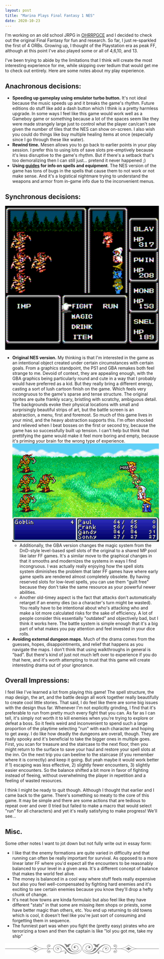 ```yaml
---
layout: post
title: "Marina Plays Final Fantasy 1 NES"
date: 2020-10-23
---
```


I'm working on an old school JRPG in [OHRRPGCE](https://rpg.hamsterrepublic.com/ohrrpgce/Main_Page) and I decided to check out the original Final Fantasy for fun and research. So far, I just re-sparkled the first of 4 ORBs. Growing up, I thought of the Playstation era as peak FF, although at this point I've also played some or all of 4,6,10, and 13.

I've been trying to abide by the limitations that I think will create the most interesting experience for me, while skipping over tedium that would get me to check out entirely. Here are some notes about my play experience.

## Anachronous decisions:
* **Speeding up gameplay using emulator turbo button.** It's not ideal because the music speeds up and it breaks the game's rhythm. Future editions do stuff like add a dash button which I think is a pretty harmless upgrade. In some ways I feel like this game would work well as a Gameboy game or something because a lot of the spaces seem like they were made strangely large just to control what the player can/can't see given the number of tiles that the NES can show on-screen. I also wish you could do things like buy multiple healing items at once (especially since I go through these like water).
* **Rewind time.** Mesen allows you to go back to earlier points in your play session. I prefer this to using lots of save slots pre-emptively because it's less disruptive to the game's rhythm. But if there's a setback that's too demoralizing then I can still just... pretend it never happened ;)
* **Using [guides](https://guides.gamercorner.net/ff/spells/) for info on spells and equipment**. The NES version of the game has tons of bugs in the spells that cause them to not work or not make sense. And it's a logistical nightmare trying to understand the weapons and armor from in-game info due to the inconvenient menus.

## Synchronous decisions:
![FF1 NES screenshot of a battle](/images/FF1nes.png "FF1 nes battle")
* **Original NES version.** My thinking is that I'm interested in the game as an intentional object created under certain circumstances with certain goals. From a graphics standpoint, the PS1 and GBA remakes both feel strange to me. Devoid of context, they are appealing enough, with the GBA graphics being particularly round and cute in a way that I probably would have preferred as a kid. But they really bring a different energy, casting a sort of lush cartoon finish on the game. Which feels very incongruous to the game's sparse and tense structure. The original sprites are quite frankly scary, bristling with scratchy, ambiguous detail. The backgrounds evoke their physical locations with small and surprisingly beautiful strips of art, but the battle screen is an abstraction, a menu, first and foremost. So much of this game lives in your mind, and the heavy abstraction supports this. I'm often shocked and relieved when I beat bosses on the first or second try, because the game has so successfully built up tension. I can't help but think that prettifying the game would make it feel more boring and empty, because it's priming your brain for the wrong type of experience.
![FF1 GBA screenshot of a battle](/images/FF1gba.png "FF1 GBA battle") 
	* Additionally, the GBA version changes the magic system from the DnD-style level-based spell slots of the original to a shared MP pool like later FF games. It's a similar move to the graphical changes in that it smooths and modernizes the systems in ways I find incongruous. I was actually really enjoying how the spell slots system diminishes the problem that later FF games have where early game spells are rendered almost completely obsolete. By having reserved slots for low-level spells, you can use them "guilt free" because they don't take the same resource as your powerful newer abilities. 
	* Another old-timey aspect is the fact that attacks don't automatically retarget if an enemy dies (so a character's turn might be wasted). You really have to be intentional about who's attacking who and make a lot more calculated risks for the sake of efficiency. A lot of people consider this essentially "outdated" and objectively bad, but I think it works here. The battle system is simple enough that it's a big part of what makes you pay attention and feel invested in your dice rolls. 
* **Avoiding external dungeon maps.** Much of the drama comes from the guesses, hopes, disappointments, and relief that happens as you navigate the maps. I don't think that using walkthroughs in general is "bad". But there's kind of just not much left over to experience if you do that here, and it's worth attempting to trust that this game will create interesting drama out of your ignorance.

## Overall Impressions:
I feel like I've learned a lot from playing this game! The spell structure, the map design, the art, and the battle design all work together really beautifully to create cool little stories. That said, I do feel like there are some big issues with the design thus far. Whenever I'm not explicitly grinding, I find that it's preferable to run from pretty much every fight that you can. As far as I can tell, it's simply not worth it to kill enemies when you're trying to explore or defeat a boss. So it feels weird and inconvenient to spend such a large proportion of the playtime selecting "run" with each character and hoping to get away. I do like how deadly the dungeons are overall, though. They are really spooky and it's beneficial to take the bigger ones in multiple goes. First, you scan for treasure and the staircase to the next floor, then you might return to the surface to save your haul and restore your spell slots at the inn. On the next trip you can beeline to the staircase (if you remember where it is correctly) and keep it going. But yeah maybe it would work better if 1) escaping was less effective, 2) slightly fewer encounters, 3) slightly easier encounters. So the balance shifted a bit more in favor of fighting instead of fleeing, without overwhelming the player in repetition and a feeling of wasted resources. 

I think I might be ready to quit though. Although I thought that earlier and I came back to the game. There's something so meaty to the core of this game. It may be simple and there are some actions that are tedious to repeat over and over (I tried but failed to make a macro that would select "run" for all characters) and yet it's really satisfying to make progress! We'll see...

## Misc.
Some other notes I want to jot down but not fully write out in essay form:
* I like that the enemy formations are quite varied in difficulty and that running can often be really important for survival. As opposed to a more linear later FF where you'd expect all the encounters to be reasonably balanced to your level in a given area. It's a different concept of balance that makes the world feel alive.
* The money is balanced in a cool way where stuff feels really expensive but also you feel well-compensated by fighting hard enemies and it's exciting to see certain enemies because you know they'll drop a hefty chunk of change.
* It's neat how towns are kinda formulaic but also feel like they have different "stats" in that some are missing item shops or priests, some have better magic than others, etc. You end up returning to old towns which is cool, it doesn't feel like you're just sort of consuming and forgetting them in sequence.
* The funniest part was when you fight the (pretty easy) pirates who are terrorizing a town and then the captain is like "lol you got me, take my ship"

<img src="/images/respondrateHR.png" alt="Fancy horizontal line" class="fancyline">